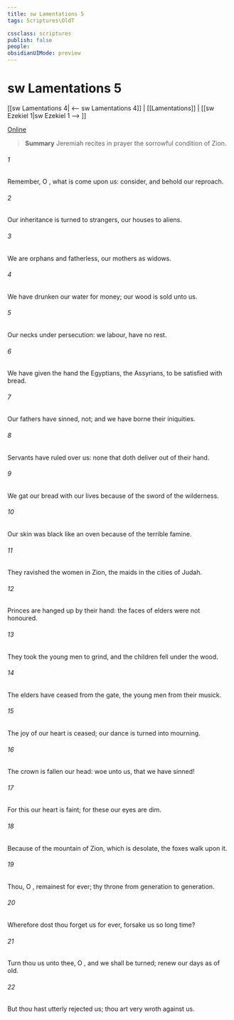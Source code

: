 ```yaml
---
title: sw Lamentations 5
tags: Scriptures\OldT

cssclass: scriptures
publish: false
people:
obsidianUIMode: preview
---
```


# sw Lamentations 5
[[sw Lamentations 4| <-- sw Lamentations 4]] | [[Lamentations]] | [[sw Ezekiel 1|sw Ezekiel 1 --> ]]

[Online](https://churchofjesuschrist.org/study/scriptures/ot/lam/5?lang=eng)

> __Summary__
Jeremiah recites in prayer the sorrowful condition of Zion.

###### 1 
Remember, O , what is come upon us: consider, and behold our reproach.

###### 2 
Our inheritance is turned to strangers, our houses to aliens.

###### 3 
We are orphans and fatherless, our mothers  as widows.

###### 4 
We have drunken our water for money; our wood is sold unto us.

###### 5 
Our necks  under persecution: we labour,  have no rest.

###### 6 
We have given the hand  the Egyptians,  the Assyrians, to be satisfied with bread.

###### 7 
Our fathers have sinned,  not; and we have borne their iniquities.

###### 8 
Servants have ruled over us:  none that doth deliver  out of their hand.

###### 9 
We gat our bread with  our lives because of the sword of the wilderness.

###### 10 
Our skin was black like an oven because of the terrible famine.

###### 11 
They ravished the women in Zion,  the maids in the cities of Judah.

###### 12 
Princes are hanged up by their hand: the faces of elders were not honoured.

###### 13 
They took the young men to grind, and the children fell under the wood.

###### 14 
The elders have ceased from the gate, the young men from their musick.

###### 15 
The joy of our heart is ceased; our dance is turned into mourning.

###### 16 
The crown is fallen  our head: woe unto us, that we have sinned!

###### 17 
For this our heart is faint; for these  our eyes are dim.

###### 18 
Because of the mountain of Zion, which is desolate, the foxes walk upon it.

###### 19 
Thou, O , remainest for ever; thy throne from generation to generation.

###### 20 
Wherefore dost thou forget us for ever,  forsake us so long time?

###### 21 
Turn thou us unto thee, O , and we shall be turned; renew our days as of old.

###### 22 
But thou hast utterly rejected us; thou art very wroth against us.

